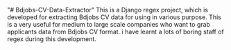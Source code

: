 "# Bdjobs-CV-Data-Extractor" 
This is a Django regex project, which is developed for extracting Bdjobs CV data for  using in various purpose. This is a very useful for medium to large scale companies who want to grab applicants data from Bdjobs CV format. i have learnt a lots of boring staff of regex during this development. 
